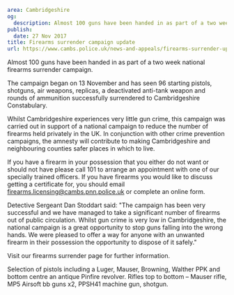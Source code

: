 ```yaml
area: Cambridgeshire
og:
  description: Almost 100 guns have been handed in as part of a two week national firearms surrender campaign.
publish:
  date: 27 Nov 2017
title: Firearms surrender campaign update
url: https://www.cambs.police.uk/news-and-appeals/firearms-surrender-update
```

Almost 100 guns have been handed in as part of a two week national firearms surrender campaign.

The campaign began on 13 November and has seen 96 starting pistols, shotguns, air weapons, replicas, a deactivated anti-tank weapon and rounds of ammunition successfully surrendered to Cambridgeshire Constabulary.

Whilst Cambridgeshire experiences very little gun crime, this campaign was carried out in support of a national campaign to reduce the number of firearms held privately in the UK. In conjunction with other crime prevention campaigns, the amnesty will contribute to making Cambridgeshire and neighbouring counties safer places in which to live.

If you have a firearm in your possession that you either do not want or should not have please call 101 to arrange an appointment with one of our specially trained officers. If you have firearms you would like to discuss getting a certificate for, you should email firearms.licensing@cambs.pnn.police.uk or complete an online form.

Detective Sergeant Dan Stoddart said: "The campaign has been very successful and we have managed to take a significant number of firearms out of public circulation. Whilst gun crime is very low in Cambridgeshire, the national campaign is a great opportunity to stop guns falling into the wrong hands. We were pleased to offer a way for anyone with an unwanted firearm in their possession the opportunity to dispose of it safely."

Visit our firearms surrender page for further information.

Selection of pistols including a Luger, Mauser, Browning, Walther PPK and bottom centre an antique Pinfire revolver. Rifles top to bottom – Mauser rifle, MP5 Airsoft bb guns x2, PPSH41 machine gun, shotgun.

